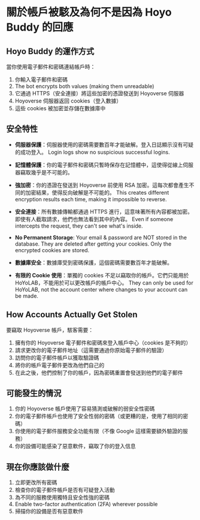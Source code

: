 # 關於帳戶被駭及為何不是因為 Hoyo Buddy 的回應

## Hoyo Buddy 的運作方式

當你使用電子郵件和密碼連結帳戶時：

1. 你輸入電子郵件和密碼
2. The bot encrypts both values (making them unreadable)
3. 它通過 HTTPS（安全連接）將這些加密的憑證發送到 Hoyoverse 伺服器
4. Hoyoverse 伺服器返回 cookies（登入數據）
5. 這些 cookies 被加密並存儲在數據庫中

## 安全特性

- **伺服器保護**：伺服器使用的密碼需要數百年才能破解。登入日誌顯示沒有可疑的成功登入。 Login logs show no suspicious successful logins.

- **記憶體保護**：你的電子郵件和密碼只暫時保存在記憶體中，這使得從線上伺服器竊取幾乎是不可能的。

- **強加密**：你的憑證在發送到 Hoyoverse 前使用 RSA 加密。這每次都會產生不同的加密結果，使得反向破解是不可能的。 This creates different encryption results each time, making it impossible to reverse.

- **安全連接**：所有數據傳輸都通過 HTTPS 進行，這意味著所有內容都被加密。即使有人截取請求，他們也無法看到其中的內容。 Even if someone intercepts the request, they can't see what's inside.

- **No Permanent Storage**: Your email & password are NOT stored in the database. They are deleted after getting your cookies. Only the encrypted cookies are stored.

- **數據庫安全**：數據庫受到密碼保護，這個密碼需要數百年才能破解。

- **有限的 Cookie 使用**：單獨的 cookies 不足以竊取你的帳戶。它們只能用於 HoYoLAB，不能用於可以更改帳戶的帳戶中心。 They can only be used for HoYoLAB, not the account center where changes to your account can be made.

## How Accounts Actually Get Stolen

要竊取 Hoyoverse 帳戶，駭客需要：

1. 擁有你的 Hoyoverse 電子郵件和密碼來登入帳戶中心（cookies 是不夠的）
2. 請求更改你的電子郵件地址（這需要通過你原始電子郵件的驗證）
3. 訪問你的電子郵件帳戶以獲取驗證碼
4. 將你的帳戶電子郵件更改為他們自己的
5. 在此之後，他們控制了你的帳戶，因為密碼重置會發送到他們的電子郵件

## 可能發生的情況

1. 你的 Hoyoverse 帳戶使用了容易猜測或破解的弱安全性密碼
2. 你的電子郵件帳戶也使用了安全性弱的密碼（或更糟的是，使用了相同的密碼）
3. 你使用的電子郵件服務安全功能有限（不像 Google 這樣需要額外驗證的服務）
4. 你的設備可能感染了惡意軟件，竊取了你的登入信息

## 現在你應該做什麼

1. 立即更改所有密碼
2. 檢查你的電子郵件帳戶是否有可疑登入活動
3. 為不同的服務使用獨特且安全性強的密碼
4. Enable two-factor authentication (2FA) wherever possible
5. 掃描你的設備是否有惡意軟件

